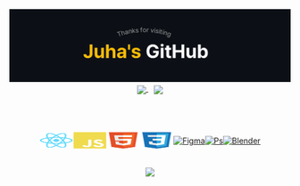 <!-- 헤더 배너 -->
<div align='center'>
    <a href="#">
        <img width="800px" src="./assets/git_header_navy.gif" />
    </a>
</div>

<!-- 방문자 기록 / 테크로그 -->
<div align='center'>
    <a href="https://ijooha.tistory.com/">
        <img height='30px' src="https://img.shields.io/badge/TechLog-eb531f?style=flat-square&logo=tistory&logoColor=white" style="vertical-align: middle;"/>
    </a>
    <a href="https://vercel.com/juha-yoons-projects" style="margin-left: 10px;">
        <img height='33px' src="https://img.shields.io/badge/Vercel-000000?style=flat-square&logo=vercel&logoColor=white " style="vertical-align: middle;"/>
    </a>
</div>

</br>
</br>
</br>
</br>

<div align='center' style="display: flex; justify-content: center; align-items: center">
    <a href="#"><img align="center" alt="React" height="30" width="60" src="https://raw.githubusercontent.com/devicons/devicon/master/icons/react/react-original.svg"></a>
    <a href="#"><img align="center" alt="Js" height="30" width="60" src = "https://raw.githubusercontent.com/devicons/devicon/master/icons/javascript/javascript-plain.svg"></a>
    <a href="#"><img align="center" alt="HTML" height="30" width="60" src="https://raw.githubusercontent.com/devicons/devicon/master/icons/html5/html5-original.svg"></a>
    <a href="#"><img align="center" alt="CSS" height="30" width="60" src="https://raw.githubusercontent.com/devicons/devicon/master/icons/css3/css3-original.svg"></a>
    <a href="#"><img align="center" alt="Figma" height="30" width="60" src="https://cdn.jsdelivr.net/gh/devicons/devicon@latest/icons/figma/figma-original.svg" /></a>
    <a href="#"><img align="center" alt="Ps" height="36" width="60" src="https://cdn.jsdelivr.net/gh/devicons/devicon@latest/icons/photoshop/photoshop-original.svg"></a>
    <a href="#"><img align="center" alt="Blender" height="36" width="60" src="https://cdn.jsdelivr.net/gh/devicons/devicon@latest/icons/blender/blender-original.svg"></a>
</div>

</br>
</br>

<!-- git stats -->
<div align='center'>
    <a href="#">
        <img src='https://github-readme-stats.vercel.app/api?username=ijooha16&hide=stars,issues&show_icons=true&theme=dark'>
    </a>
</div>

<!-- 

백준허브
[![Solved.ac](http://mazassumnida.wtf/api/generate_badge?boj=ijooha)](https://solved.ac/ijooha)

![followers](https://img.shields.io/github/followers/ijooha.svg?style=social&label=Follow&maxAge=2592000)
[![visitors](https://hits.seeyoufarm.com/api/count/incr/badge.svg?url=https%3A%2F%2Fgithub.com%2Fijooha16&count_bg=%23000000&title_bg=%23000000&icon=github.svg&icon_color=%23FFFFFF&title=visitors&edge_flat=false)](https://hits.seeyoufarm.com)

badge
![figma](https://img.shields.io/badge/Figma-F24E1E?style=for-the-badge&logo=figma&logoColor=white)
![Adobe Photoshop](https://img.shields.io/badge/adobe%20photoshop-%2331A8FF.svg?style=for-the-badge&logo=adobe%20photoshop&logoColor=white)
![blender](https://img.shields.io/badge/blender-%23F5792A.svg?style=for-the-badge&logo=blender&logoColor=white)
![sketch](https://img.shields.io/badge/Sketch-FFB387?style=for-the-badge&logo=sketch&logoColor=black)
![git](https://img.shields.io/badge/git-F05033.svg?style=for-the-badge&logo=git&logoColor=white)
![gitHub](https://img.shields.io/badge/github-181717.svg?style=for-the-badge&logo=github&logoColor=white)
![notion](https://img.shields.io/badge/Notion-F3F3F3.svg?style=for-the-badge&logo=notion&logoColor=black)
![vscode](https://img.shields.io/badge/VSCode-2C2C32.svg?style=for-the-badge&logo=visual-studio-code&logoColor=22ABF3)
![html](https://img.shields.io/badge/html5-E34F26.svg?style=for-the-badge&logo=html5&logoColor=white)

![css](https://img.shields.io/badge/CSS3-1572B6?style=for-the-badge&logo=css3&logoColor=white)
![javascript](https://img.shields.io/badge/javascript-F7DF1E.svg?style=for-the-badge&logo=javascript&logoColor=20232a)
![react](https://img.shields.io/badge/react-20232a.svg?style=for-the-badge&logo=react&logoColor=61DAFB)
![styleed-components](https://img.shields.io/badge/styled--components-DB7093?style=for-the-badge&logo=styled-components&logoColor=ffd35b)
![python](https://img.shields.io/badge/Python-14354C?style=for-the-badge&logo=python&logoColor=white)
![c](https://img.shields.io/badge/C-00599C?style=for-the-badge&logo=c&logoColor=white)
![c++](https://img.shields.io/badge/C%2B%2B-00599C?style=for-the-badge&logo=c%2B%2B&logoColor=white)
![java](https://img.shields.io/badge/Java-ED8B00?style=for-the-badge&logo=openjdk&logoColor=white)
![spring](https://img.shields.io/badge/Spring-6DB33F?style=for-the-badge&logo=spring&logoColor=white)
![mongodb](https://img.shields.io/badge/MongoDB-4EA94B?style=for-the-badge&logo=mongodb&logoColor=white)
![nextJs](https://img.shields.io/badge/Next.js-000?logo=nextdotjs&logoColor=fff&style=for-the-badge)
![firebase](https://img.shields.io/badge/Firebase-039BE5?style=for-the-badge&logo=Firebase&logoColor=white)

gitAnimals
<a href="https://github.com/devxb/gitanimals">
  <img src="https://render.gitanimals.org/farms/{ijooha}" width="1000" height="250"/>
</a>

- 🔭 I’m currently working on ...
- 🌱 I’m currently learning ...
- 👯 I’m looking to collaborate on ...
- 🤔 I’m looking for help with ...
- 💬 Ask me about ...
- 📫 How to reach me: ...
- 😄 Pronouns: ...
- ⚡ Fun fact: ...

![usedLanguages](https://github-readme-stats.vercel.app/api/top-langs/?username=ijooha16&layout=compact)
